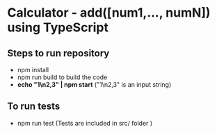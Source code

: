 # Calculator - add([num1,..., numN]) using TypeScript

## Steps to run repository
  - npm install
  - npm run build to build the code
  - **echo "1\n2,3" | npm start** ("1\n2,3" is an input string)

## To run tests
  - npm run test (Tests are included in src/ folder )
